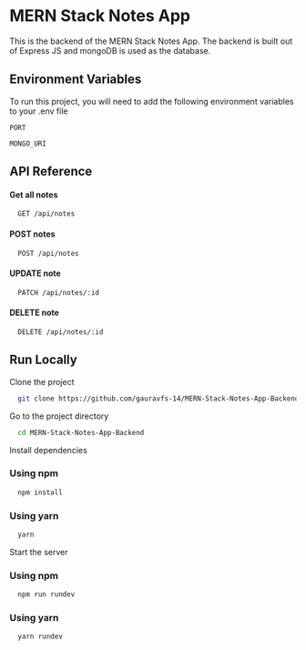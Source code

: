 
# MERN Stack Notes App

This is the backend of the MERN Stack Notes App. The backend is built out of Express JS and mongoDB is used as the database.

## Environment Variables

To run this project, you will need to add the following environment variables to your .env file

`PORT`

`MONGO_URI`


## API Reference

#### Get all notes

```http
  GET /api/notes
```
#### POST notes

```http
  POST /api/notes
```
#### UPDATE note

```http
  PATCH /api/notes/:id
```
#### DELETE note

```http
  DELETE /api/notes/:id
```







## Run Locally

Clone the project

```bash
  git clone https://github.com/gauravfs-14/MERN-Stack-Notes-App-Backend
```

Go to the project directory

```bash
  cd MERN-Stack-Notes-App-Backend
```

Install dependencies

### Using npm

```bash
  npm install
```
### Using yarn
```bash
  yarn
```

Start the server

### Using npm

```bash
  npm run rundev
```
### Using yarn
```bash
  yarn rundev
```

